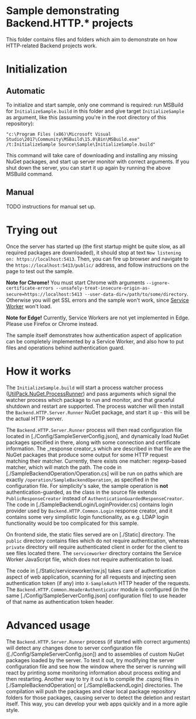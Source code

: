 # Sample demonstrating Backend.HTTP.* projects
This folder contains files and folders which aim to demonstrate on how HTTP-related Backend projects work.

# Initialization

## Automatic
To initialize and start sample, only one command is required: run MSBuild for `InitializeSample.build` in this folder and give target `InitializeSample` as argument, like this (assuming you're in the root directory of this repository):
```
"c:\Program Files (x86)\Microsoft Visual Studio\2017\Community\MSBuild\15.0\Bin\MSBuild.exe" /t:InitializeSample Source\Sample\InitializeSample.build"
```

This command will take care of downloading and installing any missing NuGet packages, and start up server monitor with correct arguments.
If you shut down the server, you can start it up again by running the above MSBuild command.

## Manual
TODO instructions for manual set up.

# Trying out
Once the server has started up (the first startup might be quite slow, as all required packages are downloaded), it should stop at text `Now listening on: https://localhost:5413`.
Then, you can fire up browser and navigate to the `https://localhost:5413/public/` address, and follow instructions on the page to test out the sample.

**Note for Chrome!** You must start Chrome with arguments `--ignore-certificate-errors --unsafely-treat-insecure-origin-as-secure=https://localhost:5413 --user-data-dir=/path/to/some/directory`.
Otherwise you will get SSL errors and the sample won't work, since [Service Worker](https://developers.google.com/web/fundamentals/getting-started/primers/service-workers) won't load.

**Note for Edge!** Currently, Service Workers are not yet implemented in Edge. Please use Firefox or Chrome instead.

The sample itself demonstrates how authentication aspect of application can be completely implemented by a Service Worker, and also how to put files and operations behind authentication guard.

# How it works
The `InitializeSample.build` will start a process watcher process ([UtilPack.NuGet.ProcessRunner](https://github.com/CometaSolutions/UtilPack/tree/develop/Source/UtilPack.NuGet.ProcessRunner)) and pass arguments which signal the watcher process which package to run and monitor, and that graceful shutdown and restart are supported.
The process watcher will then install the `Backend.HTTP.Server.Runner` NuGet package, and start it up - this will be the actual HTTP server.

The `Backend.HTTP.Server.Runner` process will then read configuration file located in [./Config/SampleServerConfig.json], and dynamically load NuGet packages specified in there, along with some connection and certificate information.
The _response creator_s which are described in that file are the NuGet packages that produce some output for some HTTP request matching their matcher.
Currently, there exists one matcher: regexp-based matcher, which will match the path.
The code in [./SampleBackendOperation/Operation.cs] will be run on paths which are exactly `/operation/SampleBackendOperation`, as specified in the configuration file.
For simplicity's sake, the sample operation is **not** authentication-guarded, as the class in the source file extends `PublicResponseCreator` instead of `AuthenticationGuardedResponseCreator`.
The code in [./SampleBackendLogin/LoginProvider.cs] contains login provider used by `Backend.HTTP.Common.Login` response creator, and it contains some very simplistic login functionality, as e.g. LDAP login functionality would be too complicated for this sample.

On frontend side, the static files served are on [./Static] directory.
The `public` directory contains files which do not require authentication, whereas `private` directory will require authenticated client in order for the client to see files located there.
The `serviceworker` directory contains the Service Worker JavaScript file, which does not require authentication to load.

The code in [./Static/serviceworker/sw.js] takes care of authentication aspect of web application, scanning for all requests and injecting seen authentication token (if any) into `X-SampleAuth` HTTP header of the requests.
The `Backend.HTTP.Common.HeaderAuthenticator` module is configured (in the same [./Config/SampleServerConfig.json] configuration file) to use header of that name as authentication token header.

# Advanced usage
The `Backend.HTTP.Server.Runner` process (if started with correct arguments) will detect any changes done to server configuration file ([./Config/SampleServerConfig.json]) and to assemblies of custom NuGet packages loaded by the server.
To test it out, try modifying the server configuration file and see how the window where the server is running will react by printing some monitoring information about process exiting and then restarting.
Another way to try it out is to compile the .csproj files in [./SampleBackendOperation] or [./SampleBackendLogin] directories.
The compilation will push the packages and clear local package repository folders for those packages, causing server to detect the deletion and restart itself.
This way, you can develop your web apps quickly and in a more agile style.